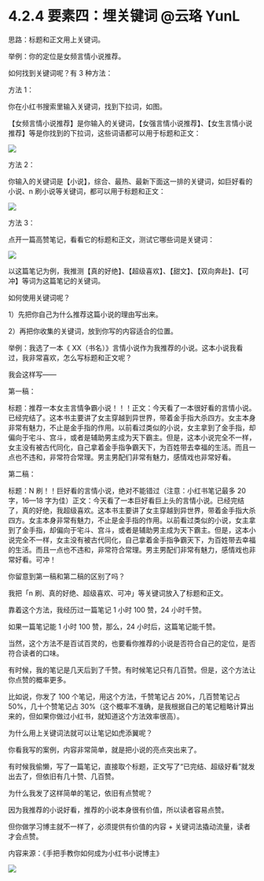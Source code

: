 # 4.2.4 要素四：埋关键词 @云珞 YunL

思路：标题和正文用上关键词。

举例：你的定位是女频言情小说推荐。

如何找到关键词呢？有 3 种方法：

方法 1：

你在小红书搜索里输入关键词，找到下拉词，如图。

【女频言情小说推荐】是你输入的关键词，【女强言情小说推荐】、【女生言情小说推荐】等是你找到的下拉词，这些词语都可以用于标题和正文：

![](img/864937b44d546231c6b41ed21c6682af.png)

方法 2：

你输入的关键词是【小说】，综合、最热、最新下面这一排的关键词，如巨好看的小说、n 刷小说等关键词，都可以用于标题和正文：

![](img/345f30bca22cb7f1a9f74379ef04f0ff.png)

方法 3：

点开一篇高赞笔记，看看它的标题和正文，测试它哪些词是关键词：

![](img/bda2aa2217321b35de92f34a0bb8f711.png)

以这篇笔记为例，我推测【真的好绝】、【超级喜欢】、【甜文】、【双向奔赴】、【可冲】等词为这篇笔记的关键词。

如何使用关键词呢？

1）先把你自己为什么推荐这篇小说的理由写出来。

2）再把你收集的关键词，放到你写的内容适合的位置。

举例：我选了一本《 XX（书名）》言情小说作为我推荐的小说。这本小说我看过，我非常喜欢，怎么写标题和正文呢？

我会这样写——

第一稿：

标题：推荐一本女主言情争霸小说！！！正文：今天看了一本很好看的言情小说。已经完结了。这本书主要讲了女主穿越到异世界，带着金手指大杀四方。女主本身非常有魅力，不止是金手指的作用。以前看过类似的小说，女主拿到了金手指，却偏向于宅斗、宫斗，或者是辅助男主成为天下霸主。但是，这本小说完全不一样，女主没有被古代同化，自己拿着金手指争霸天下，为百姓带去幸福的生活。而且一点也不违和，非常符合常理。男主男配们非常有魅力，感情戏也非常好看。

第二稿：

标题：N 刷！！巨好看的言情小说，绝对不能错过（注意：小红书笔记最多 20 字，16—18 字为佳）正文：今天看了一本巨好看巨上头的言情小说。已经完结了，真的好绝，我超级喜欢。这本书主要讲了女主穿越到异世界，带着金手指大杀四方。女主本身非常有魅力，不止是金手指的作用。以前看过类似的小说，女主拿到了金手指，却偏向于宅斗、宫斗，或者是辅助男主成为天下霸主。但是，这本小说完全不一样，女主没有被古代同化，自己拿着金手指争霸天下，为百姓带去幸福的生活。而且一点也不违和，非常符合常理。男主男配们非常有魅力，感情戏也非常好看。可冲！

你留意到第一稿和第二稿的区别了吗？

我把「n 刷、真的好绝、超级喜欢、可冲」等关键词放入了标题和正文。

靠着这个方法，我经历过一篇笔记 1 小时 100 赞，24 小时千赞。

如果一篇笔记能 1 小时 100 赞，那么，24 小时后，这篇笔记能千赞。

当然，这个方法不是百试百灵的，也要看你推荐的小说是否符合自己的定位，是否符合读者的口味。

有时候，我的笔记是几天后到了千赞。有时候笔记只有几百赞。但是，这个方法让你点赞的概率更多。

比如说，你发了 100 个笔记，用这个方法，千赞笔记占 20%，几百赞笔记占 50%，几十个赞笔记占 30%（这个概率不准确，是我根据自己的笔记粗略计算出来的，但如果你做过小红书，就知道这个方法效率很高）。

为什么用上关键词法就可以让笔记如虎添翼呢？

你看我写的案例，内容非常简单，就是把小说的亮点突出来了。

有时候我偷懒，写了一篇笔记，直接取个标题，正文写了“已完结、超级好看”就发出去了，但依旧有几十赞、几百赞。

为什么我发了这样简单的笔记，依旧有点赞呢？

因为我推荐的小说好看，推荐的小说本身很有价值，所以读者容易点赞。

但你做学习博主就不一样了，必须提供有价值的内容 + 关键词法撬动流量，读者才会点赞。

内容来源：《手把手教你如何成为小红书小说博主》

![](img/74240a2cc09bd64b6b952a3f347bc58e.png)